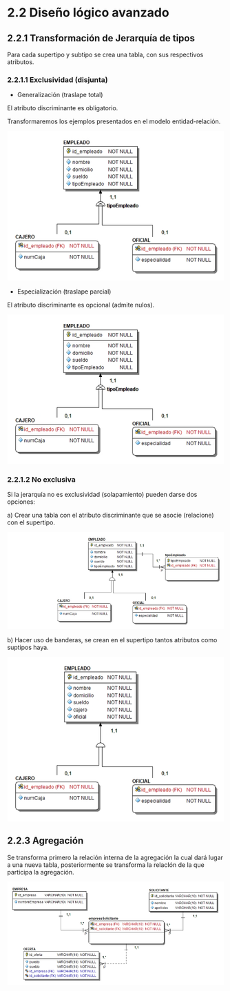 # 2.2 Diseño lógico avanzado

## 2.2.1 Transformación de Jerarquía de tipos

Para cada supertipo y subtipo se crea una tabla, con sus respectivos atributos.

### 2.2.1.1 Exclusividad (disjunta)

* Generalización (traslape total)

El atributo discriminante es obligatorio.

Transformaremos los ejemplos presentados en el modelo entidad-relación.

<p align="center">
<img src="img/generalizacion-exclusiva.jpg"></p>

* Especialización (traslape parcial)

El atributo discriminante es opcional  (admite nulos).

<p align="center">
  <img src="img/especializacion-exclusiva.jpg"></p>

### 2.2.1.2  No exclusiva

Si la jerarquía no es exclusividad (solapamiento) pueden darse dos opciones:

a) Crear una tabla con el atributo discriminante que se asocie (relacione) con el
supertipo.

<p align="center">
<img src="img/generalizacion-no-exclusiva.jpg"></p>

b) Hacer uso de banderas, se crean en el supertipo tantos atributos como suptipos haya.

<p align="center">
<img src="img/generalizacion-no-exclusiva-2op.jpg"></p>

## 2.2.3 Agregación

Se transforma primero la relación interna de la agregación la cual dará lugar a una
nueva tabla, posteriormente se transforma la relacIón de la que participa la agregación.

<p align="center">
<img src="img/agregacion.jpg"></p>
